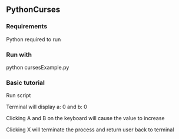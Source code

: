 ## PythonCurses

### Requirements

Python required to run

### Run with

python cursesExample.py


### Basic tutorial

Run script

Terminal will display a: 0 and b: 0

Clicking A and B on the keyboard will cause the value to increase

Clicking X will terminate the process and return user back to terminal
